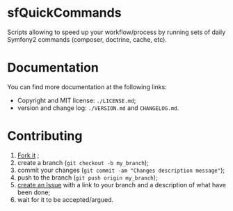 sfQuickCommands
===============

Scripts allowing to speed up your workflow/process by running sets of daily
Symfony2 commands (composer, doctrine, cache, etc).

Documentation
=============

You can find more documentation at the following links:

* Copyright and MIT license: ``./LICENSE.md``;
* version and change log: ``./VERSION.md`` and ``CHANGELOG.md``.

Contributing
============

1. [Fork it](https://github.com/gnugat/GnugatQuickCommandsBundle/fork_select) ;
2. create a branch (``git checkout -b my_branch``);
3. commit your changes (``git commit -am "Changes description message"``);
4. push to the branch (``git push origin my_branch``);
5. [create an Issue](https://github.com/gnugat/GnugatQuickCommandsBundle/issues)
   with a link to your branch and a description of what have been done;
6. wait for it to be accepted/argued.
